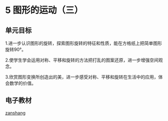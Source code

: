 # 5 图形的运动（三）

## 单元目标

1.进一步认识图形的旋转，探索图形旋转的特征和性质，能在方格纸上把简单图形旋转90°。

2.使学生学会运用对称、平移和旋转的方法把打乱的图案还原，进一步增强空间观念。

3.欣赏图形变换所创造出的美，进一步感受对称、平移和旋转在生活中的应用，体会数学的价值。

## 电子教材

<Epep grade="xxsx5b" :pep="1221001502141" :pages="83" :paged="88" ></Epep>

[zanshang](../res/zanshang.md ':include')